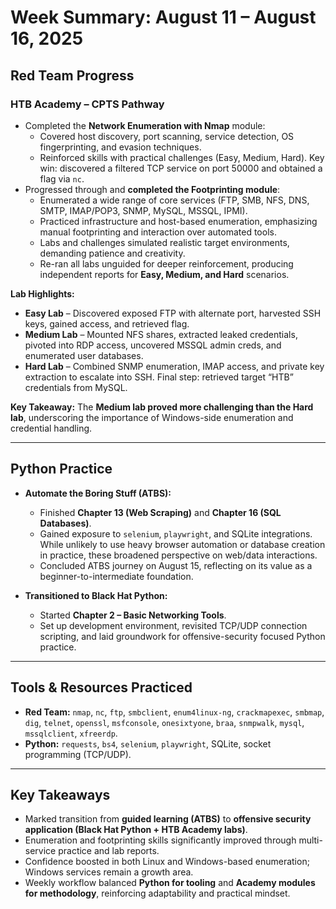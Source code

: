 # Week Summary: August 11 – August 16, 2025

## Red Team Progress

### HTB Academy – CPTS Pathway  

- Completed the **Network Enumeration with Nmap** module:  
  - Covered host discovery, port scanning, service detection, OS fingerprinting, and evasion techniques.  
  - Reinforced skills with practical challenges (Easy, Medium, Hard). Key win: discovered a filtered TCP service on port 50000 and obtained a flag via `nc`.  
- Progressed through and **completed the Footprinting module**:  
  - Enumerated a wide range of core services (FTP, SMB, NFS, DNS, SMTP, IMAP/POP3, SNMP, MySQL, MSSQL, IPMI).  
  - Practiced infrastructure and host-based enumeration, emphasizing manual footprinting and interaction over automated tools.  
  - Labs and challenges simulated realistic target environments, demanding patience and creativity.  
  - Re-ran all labs unguided for deeper reinforcement, producing independent reports for **Easy, Medium, and Hard** scenarios.  

**Lab Highlights:**

- **Easy Lab** – Discovered exposed FTP with alternate port, harvested SSH keys, gained access, and retrieved flag.  
- **Medium Lab** – Mounted NFS shares, extracted leaked credentials, pivoted into RDP access, uncovered MSSQL admin creds, and enumerated user databases.  
- **Hard Lab** – Combined SNMP enumeration, IMAP access, and private key extraction to escalate into SSH. Final step: retrieved target “HTB” credentials from MySQL.  

**Key Takeaway:** The **Medium lab proved more challenging than the Hard lab**, underscoring the importance of Windows-side enumeration and credential handling.  

---

## Python Practice  

- **Automate the Boring Stuff (ATBS):**  
  - Finished **Chapter 13 (Web Scraping)** and **Chapter 16 (SQL Databases)**.  
  - Gained exposure to `selenium`, `playwright`, and SQLite integrations. While unlikely to use heavy browser automation or database creation in practice, these broadened perspective on web/data interactions.  
  - Concluded ATBS journey on August 15, reflecting on its value as a beginner-to-intermediate foundation.  

- **Transitioned to Black Hat Python:**  
  - Started **Chapter 2 – Basic Networking Tools**.  
  - Set up development environment, revisited TCP/UDP connection scripting, and laid groundwork for offensive-security focused Python practice.  

---

## Tools & Resources Practiced  

- **Red Team:** `nmap`, `nc`, `ftp`, `smbclient`, `enum4linux-ng`, `crackmapexec`, `smbmap`, `dig`, `telnet`, `openssl`, `msfconsole`, `onesixtyone`, `braa`, `snmpwalk`, `mysql`, `mssqlclient`, `xfreerdp`.  
- **Python:** `requests`, `bs4`, `selenium`, `playwright`, SQLite, socket programming (TCP/UDP).  

---

## Key Takeaways  

- Marked transition from **guided learning (ATBS)** to **offensive security application (Black Hat Python + HTB Academy labs)**.  
- Enumeration and footprinting skills significantly improved through multi-service practice and lab reports.  
- Confidence boosted in both Linux and Windows-based enumeration; Windows services remain a growth area.  
- Weekly workflow balanced **Python for tooling** and **Academy modules for methodology**, reinforcing adaptability and practical mindset.  
